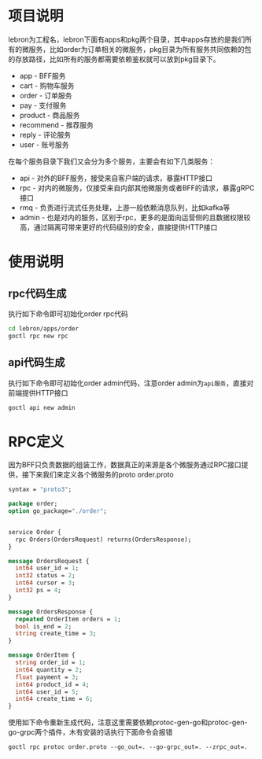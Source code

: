 # 项目说明
lebron为工程名，lebron下面有apps和pkg两个目录，其中apps存放的是我们所有的微服务，比如order为订单相关的微服务，pkg目录为所有服务共同依赖的包的存放路径，比如所有的服务都需要依赖鉴权就可以放到pkg目录下。

- app - BFF服务
- cart - 购物车服务
- order - 订单服务
- pay - 支付服务
- product - 商品服务
- recommend - 推荐服务
- reply - 评论服务
- user - 账号服务

在每个服务目录下我们又会分为多个服务，主要会有如下几类服务：

- api - 对外的BFF服务，接受来自客户端的请求，暴露HTTP接口
- rpc - 对内的微服务，仅接受来自内部其他微服务或者BFF的请求，暴露gRPC接口
- rmq - 负责进行流式任务处理，上游一般依赖消息队列，比如kafka等
- admin - 也是对内的服务，区别于rpc，更多的是面向运营侧的且数据权限较高，通过隔离可带来更好的代码级别的安全，直接提供HTTP接口

# 使用说明
## rpc代码生成
执行如下命令即可初始化order rpc代码
```sh
cd lebron/apps/order
goctl rpc new rpc
```
## api代码生成
执行如下命令即可初始化order admin代码，注意order admin为`api服务`，直接对前端提供HTTP接口
```sh
goctl api new admin
```

# RPC定义

因为BFF只负责数据的组装工作，数据真正的来源是各个微服务通过RPC接口提供，接下来我们来定义各个微服务的proto
order.proto
```protobuf
syntax = "proto3";

package order;
option go_package="./order";


service Order {
  rpc Orders(OrdersRequest) returns(OrdersResponse);
}

message OrdersRequest {
  int64 user_id = 1;
  int32 status = 2;
  int64 cursor = 3;
  int32 ps = 4;
}

message OrdersResponse {
  repeated OrderItem orders = 1;
  bool is_end = 2;
  string create_time = 3;
}

message OrderItem {
  string order_id = 1;
  int64 quantity = 2;
  float payment = 3;
  int64 product_id = 4;
  int64 user_id = 5;
  int64 create_time = 6;
}
```
使用如下命令重新生成代码，注意这里需要依赖protoc-gen-go和protoc-gen-go-grpc两个插件，木有安装的话执行下面命令会报错
```shell
goctl rpc protoc order.proto --go_out=. --go-grpc_out=. --zrpc_out=.
```